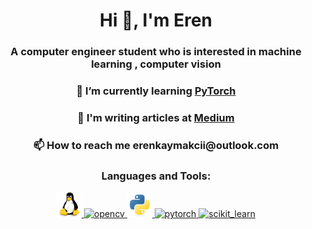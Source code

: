 
<h1 align="center">Hi 👋, I'm Eren</h1>
<h3 align="center">A computer engineer student who is interested in machine learning , computer vision</h3>
<div align="center">
  <h3>🌱 I’m currently learning <a href="https://pytorch.org/"><strong>PyTorch</strong></a></h3>
	<h3>📃 I'm writing articles at <a href="https://medium.com/@ErenKaymakci"><strong>Medium</strong></a></h3>
	<h3>📫 How to reach me <strong>erenkaymakcii@outlook.com</strong> </h3>
 
</div>

<h3 align="center">Languages and Tools:</h3>
<p align="center"> <a href="https://www.linux.org/" target="_blank"> <img src="https://raw.githubusercontent.com/devicons/devicon/master/icons/linux/linux-original.svg" alt="linux" width="40" height="40"/> </a> <a href="https://opencv.org/" target="_blank"> <img src="https://www.vectorlogo.zone/logos/opencv/opencv-icon.svg" alt="opencv" width="40" height="40"/> </a> <a href="https://www.python.org" target="_blank"> <img src="https://raw.githubusercontent.com/devicons/devicon/master/icons/python/python-original.svg" alt="python" width="40" height="40"/> </a> <a href="https://pytorch.org/" target="_blank"> <img src="https://www.vectorlogo.zone/logos/pytorch/pytorch-icon.svg" alt="pytorch" width="40" height="40"/> </a> <a href="https://scikit-learn.org/" target="_blank"> <img src="https://upload.wikimedia.org/wikipedia/commons/0/05/Scikit_learn_logo_small.svg" alt="scikit_learn" width="40" height="40"/> </a> </p>

